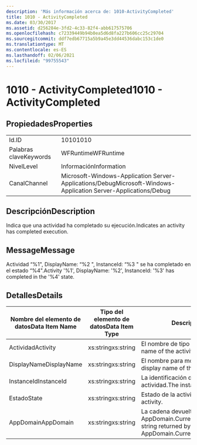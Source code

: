 ```yaml
---
description: 'Más información acerca de: 1010-ActivityCompleted'
title: 1010 - ActivityCompleted
ms.date: 03/30/2017
ms.assetid: d256284e-3fd2-4c33-82f4-abb617575706
ms.openlocfilehash: c72339449b94b0ea5d6d8fa227b606cc25c29704
ms.sourcegitcommit: ddf7edb67715a5b9a45e3dd44536dabc153c1de0
ms.translationtype: MT
ms.contentlocale: es-ES
ms.lasthandoff: 02/06/2021
ms.locfileid: "99755543"
---
```

# <a name="1010---activitycompleted"></a><span data-ttu-id="40cb1-103">1010 - ActivityCompleted</span><span class="sxs-lookup"><span data-stu-id="40cb1-103">1010 - ActivityCompleted</span></span>

## <a name="properties"></a><span data-ttu-id="40cb1-104">Propiedades</span><span class="sxs-lookup"><span data-stu-id="40cb1-104">Properties</span></span>  
  
|||  
|-|-|  
|<span data-ttu-id="40cb1-105">Id.</span><span class="sxs-lookup"><span data-stu-id="40cb1-105">ID</span></span>|<span data-ttu-id="40cb1-106">1010</span><span class="sxs-lookup"><span data-stu-id="40cb1-106">1010</span></span>|  
|<span data-ttu-id="40cb1-107">Palabras clave</span><span class="sxs-lookup"><span data-stu-id="40cb1-107">Keywords</span></span>|<span data-ttu-id="40cb1-108">WFRuntime</span><span class="sxs-lookup"><span data-stu-id="40cb1-108">WFRuntime</span></span>|  
|<span data-ttu-id="40cb1-109">Nivel</span><span class="sxs-lookup"><span data-stu-id="40cb1-109">Level</span></span>|<span data-ttu-id="40cb1-110">Información</span><span class="sxs-lookup"><span data-stu-id="40cb1-110">Information</span></span>|  
|<span data-ttu-id="40cb1-111">Canal</span><span class="sxs-lookup"><span data-stu-id="40cb1-111">Channel</span></span>|<span data-ttu-id="40cb1-112">Microsoft-Windows-Application Server-Applications/Debug</span><span class="sxs-lookup"><span data-stu-id="40cb1-112">Microsoft-Windows-Application Server-Applications/Debug</span></span>|  
  
## <a name="description"></a><span data-ttu-id="40cb1-113">Descripción</span><span class="sxs-lookup"><span data-stu-id="40cb1-113">Description</span></span>  

 <span data-ttu-id="40cb1-114">Indica que una actividad ha completado su ejecución.</span><span class="sxs-lookup"><span data-stu-id="40cb1-114">Indicates an activity has completed execution.</span></span>  
  
## <a name="message"></a><span data-ttu-id="40cb1-115">Message</span><span class="sxs-lookup"><span data-stu-id="40cb1-115">Message</span></span>  

 <span data-ttu-id="40cb1-116">Actividad “%1", DisplayName: “%2 ", InstanceId: “%3 " se ha completado en el estado “%4".</span><span class="sxs-lookup"><span data-stu-id="40cb1-116">Activity '%1', DisplayName: '%2', InstanceId: '%3' has completed in the '%4' state.</span></span>  
  
## <a name="details"></a><span data-ttu-id="40cb1-117">Detalles</span><span class="sxs-lookup"><span data-stu-id="40cb1-117">Details</span></span>  
  
|<span data-ttu-id="40cb1-118">Nombre del elemento de datos</span><span class="sxs-lookup"><span data-stu-id="40cb1-118">Data Item Name</span></span>|<span data-ttu-id="40cb1-119">Tipo del elemento de datos</span><span class="sxs-lookup"><span data-stu-id="40cb1-119">Data Item Type</span></span>|<span data-ttu-id="40cb1-120">Descripción</span><span class="sxs-lookup"><span data-stu-id="40cb1-120">Description</span></span>|  
|--------------------|--------------------|-----------------|  
|<span data-ttu-id="40cb1-121">Actividad</span><span class="sxs-lookup"><span data-stu-id="40cb1-121">Activity</span></span>|<span data-ttu-id="40cb1-122">xs:string</span><span class="sxs-lookup"><span data-stu-id="40cb1-122">xs:string</span></span>|<span data-ttu-id="40cb1-123">El nombre de tipo de la actividad.</span><span class="sxs-lookup"><span data-stu-id="40cb1-123">The type name of the activity.</span></span>|  
|<span data-ttu-id="40cb1-124">DisplayName</span><span class="sxs-lookup"><span data-stu-id="40cb1-124">DisplayName</span></span>|<span data-ttu-id="40cb1-125">xs:string</span><span class="sxs-lookup"><span data-stu-id="40cb1-125">xs:string</span></span>|<span data-ttu-id="40cb1-126">El nombre para mostrar de la actividad.</span><span class="sxs-lookup"><span data-stu-id="40cb1-126">The display name of the activity.</span></span>|  
|<span data-ttu-id="40cb1-127">InstanceId</span><span class="sxs-lookup"><span data-stu-id="40cb1-127">InstanceId</span></span>|<span data-ttu-id="40cb1-128">xs:string</span><span class="sxs-lookup"><span data-stu-id="40cb1-128">xs:string</span></span>|<span data-ttu-id="40cb1-129">La identificación de instancia de la actividad.</span><span class="sxs-lookup"><span data-stu-id="40cb1-129">The instance id of the activity.</span></span>|  
|<span data-ttu-id="40cb1-130">Estado</span><span class="sxs-lookup"><span data-stu-id="40cb1-130">State</span></span>|<span data-ttu-id="40cb1-131">xs:string</span><span class="sxs-lookup"><span data-stu-id="40cb1-131">xs:string</span></span>|<span data-ttu-id="40cb1-132">Estado de la actividad.</span><span class="sxs-lookup"><span data-stu-id="40cb1-132">The state of the activity.</span></span>|  
|<span data-ttu-id="40cb1-133">AppDomain</span><span class="sxs-lookup"><span data-stu-id="40cb1-133">AppDomain</span></span>|<span data-ttu-id="40cb1-134">xs:string</span><span class="sxs-lookup"><span data-stu-id="40cb1-134">xs:string</span></span>|<span data-ttu-id="40cb1-135">La cadena devuelta por AppDomain.CurrentDomain.FriendlyName.</span><span class="sxs-lookup"><span data-stu-id="40cb1-135">The string returned by AppDomain.CurrentDomain.FriendlyName.</span></span>|
